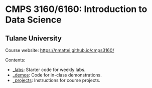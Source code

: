 # CMPS 3160/6160: Introduction to Data Science
## Tulane University

Course website: https://nmattei.github.io/cmps3160/

Contents:
- [_labs](_labs): Starter code for weekly labs.
- [_demos](_demos): Code for in-class demonstrations.
- [_projects](_projects): Instructions for course projects.


